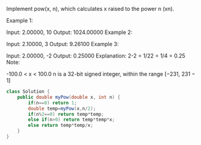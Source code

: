 Implement pow(x, n), which calculates x raised to the power n (xn).

Example 1:

Input: 2.00000, 10
Output: 1024.00000
Example 2:

Input: 2.10000, 3
Output: 9.26100
Example 3:

Input: 2.00000, -2
Output: 0.25000
Explanation: 2-2 = 1/22 = 1/4 = 0.25
Note:

-100.0 < x < 100.0
n is a 32-bit signed integer, within the range [−231, 231 − 1]

```java
class Solution {
    public double myPow(double x, int n) {
        if(n==0) return 1;
        double temp=myPow(x,n/2);
        if(n%2==0) return temp*temp;
        else if(n>0) return temp*temp*x;
        else return temp*temp/x;
    }
}
```
